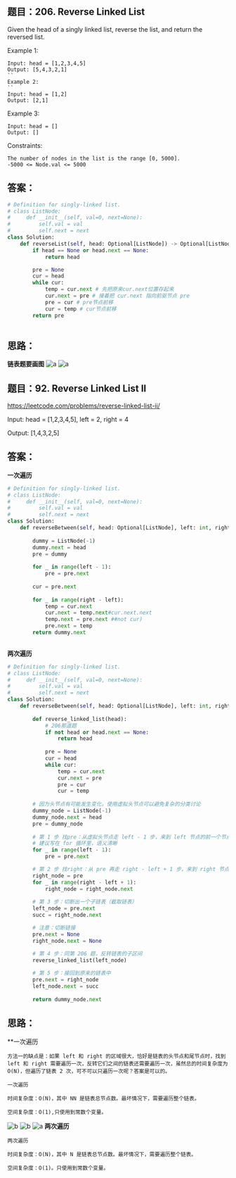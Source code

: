 ## 题目：206. Reverse Linked List
Given the head of a singly linked list, reverse the list, and return the reversed list.

 

Example 1:
```
Input: head = [1,2,3,4,5]
Output: [5,4,3,2,1]
``
Example 2:
``
Input: head = [1,2]
Output: [2,1]
```
Example 3:
```
Input: head = []
Output: []
```

Constraints:
```
The number of nodes in the list is the range [0, 5000].
-5000 <= Node.val <= 5000
```



## 答案：
```python
# Definition for singly-linked list.
# class ListNode:
#     def __init__(self, val=0, next=None):
#         self.val = val
#         self.next = next
class Solution:
    def reverseList(self, head: Optional[ListNode]) -> Optional[ListNode]:
        if head == None or head.next == None:
            return head

        pre = None
        cur = head
        while cur:
            temp = cur.next # 先把原来cur.next位置存起来
            cur.next = pre # 接着把 cur.next 指向前驱节点 pre
            pre = cur # pre节点前移
            cur = temp # cur节点前移
        return pre
    
```
## 思路：
**链表题要画图**
![a](https://github.com/SSRRBB/Leetcode/blob/main/Images/236.png)
![a](https://github.com/SSRRBB/Leetcode/blob/main/Images/237.png)


## 题目：92. Reverse Linked List II
https://leetcode.com/problems/reverse-linked-list-ii/

Input: head = [1,2,3,4,5], left = 2, right = 4

Output: [1,4,3,2,5]

## 答案：
**一次遍历**
```python
# Definition for singly-linked list.
# class ListNode:
#     def __init__(self, val=0, next=None):
#         self.val = val
#         self.next = next
class Solution:
    def reverseBetween(self, head: Optional[ListNode], left: int, right: int) -> Optional[ListNode]:
        
        dummy = ListNode(-1)
        dummy.next = head
        pre = dummy
        
        for _ in range(left - 1):
            pre = pre.next
        
        cur = pre.next
        
        for _ in range(right - left):
            temp = cur.next
            cur.next = temp.next#cur.next.next
            temp.next = pre.next ##not cur)
            pre.next = temp
        return dummy.next
        
```
**两次遍历**
```python
# Definition for singly-linked list.
# class ListNode:
#     def __init__(self, val=0, next=None):
#         self.val = val
#         self.next = next
class Solution:
    def reverseBetween(self, head: Optional[ListNode], left: int, right: int) -> Optional[ListNode]:
      
        def reverse_linked_list(head):
            # 206那道题
            if not head or head.next == None:
                return head
        
            pre = None
            cur = head
            while cur:
                temp = cur.next
                cur.next = pre
                pre = cur
                cur = temp
        
        # 因为头节点有可能发生变化，使用虚拟头节点可以避免复杂的分类讨论
        dummy_node = ListNode(-1)
        dummy_node.next = head
        pre = dummy_node
        
        # 第 1 步 找pre：从虚拟头节点走 left - 1 步，来到 left 节点的前一个节点
        # 建议写在 for 循环里，语义清晰
        for _ in range(left - 1):
            pre = pre.next

        # 第 2 步 找right：从 pre 再走 right - left + 1 步，来到 right 节点
        right_node = pre
        for _ in range(right - left + 1):
            right_node = right_node.next
            
        # 第 3 步：切断出一个子链表（截取链表）
        left_node = pre.next
        succ = right_node.next

        # 注意：切断链接
        pre.next = None
        right_node.next = None

        # 第 4 步：同第 206 题，反转链表的子区间
        reverse_linked_list(left_node)
        
        # 第 5 步：接回到原来的链表中
        pre.next = right_node
        left_node.next = succ
        
        return dummy_node.next

```


## 思路：
**一次遍历
```
方法一的缺点是：如果 left 和 right 的区域很大，恰好是链表的头节点和尾节点时，找到 left 和 right 需要遍历一次，反转它们之间的链表还需要遍历一次，虽然总的时间复杂度为 O(N)，但遍历了链表 2 次，可不可以只遍历一次呢？答案是可以的。

一次遍历

时间复杂度：O(N)，其中 NN 是链表总节点数。最坏情况下，需要遍历整个链表。

空间复杂度：O(1),只使用到常数个变量。
```
![b](https://github.com/SSRRBB/Leetcode/blob/main/Images/296.png)
![b](https://github.com/SSRRBB/Leetcode/blob/main/Images/297.png)
![a](https://github.com/SSRRBB/Leetcode/blob/main/Images/295.png)
**两次遍历**
```
两次遍历

时间复杂度：O(N)，其中 N 是链表总节点数。最坏情况下，需要遍历整个链表。

空间复杂度：O(1)。只使用到常数个变量。
```

